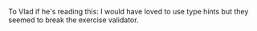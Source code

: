 To Vlad if he's reading this: I would have loved to use type hints but they seemed to break the exercise validator.